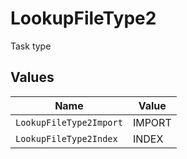 # LookupFileType2

Task type


## Values

| Name                    | Value                   |
| ----------------------- | ----------------------- |
| `LookupFileType2Import` | IMPORT                  |
| `LookupFileType2Index`  | INDEX                   |